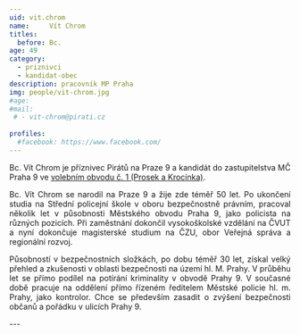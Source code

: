 ```yaml
---
uid: vit.chrom
name:     Vít Chrom
titles:
  before: Bc.
age: 49
category:
  - priznivci
  - kandidat-obec
description: pracovník MP Praha
img: people/vit-chrom.jpg
#age: 
#mail:
 # - vit-chrom@pirati.cz
 
profiles:
  #facebook: https://www.facebook.com/
---
```

<p style='text-align: justify;'>Bc. Vít Chrom je příznivec Pirátů na Praze 9 a kandidát do zastupitelstva MČ Praha 9 ve <a href="/komunalni-volby-2018/prosek/" target="_self"><u>volebním obvodu č. 1 (Prosek a Krocínka)</u></a>.
</p><p style='text-align: justify;'>
Bc. Vít Chrom se narodil na Praze 9 a žije zde téměř 50 let. Po ukončení studia na Střední policejní škole v oboru bezpečnostně právním, pracoval několik let v působnosti Městského obvodu Praha 9, jako policista na různých pozicích. Při zaměstnání dokončil vysokoškolské vzdělání na ČVUT a nyní dokončuje magisterské studium na ČZU, obor Veřejná správa a regionální rozvoj.
</p><p style='text-align: justify;'>
Působností v bezpečnostních složkách, po dobu téměř 30 let, získal velký přehled a zkušenosti v oblasti bezpečnosti na území hl. M. Prahy. V průběhu let se přímo podílel na potírání kriminality v obvodě Prahy 9. V současné době pracuje na oddělení přímo řízeném ředitelem Městské policie hl. m. Prahy, jako kontrolor. Chce se především zasadit o zvýšení bezpečnosti občanů a pořádku v ulicích Prahy 9. 
</p>
---